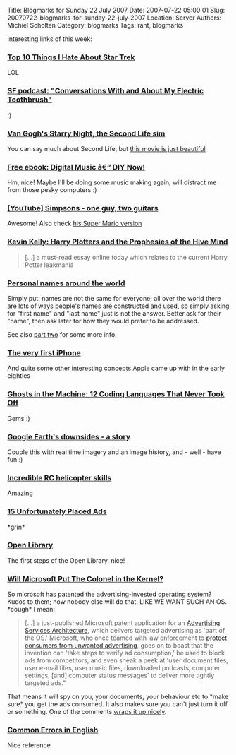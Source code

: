 Title: Blogmarks for Sunday 22 July 2007
Date: 2007-07-22 05:00:01
Slug: 20070722-blogmarks-for-sunday-22-july-2007
Location: Server
Authors: Michiel Scholten
Category: blogmarks
Tags: rant, blogmarks

<p>Interesting links of this week:</p>
<h3><a href="http://www.happyfunpundit.com/hfp/archives/000514.html">Top 10 Things I Hate About Star Trek</a></h3>
<p>LOL</p>
<h3><a href="http://www.boingboing.net/2007/07/19/sf_podcast_conversat.html">SF podcast: "Conversations With and About My Electric Toothbrush"</a></h3>
<p>:)</p>
<h3><a href="http://www.boingboing.net/2007/07/19/van_goghs_starry_nig.html">Van Gogh's Starry Night, the Second Life sim</a></h3>
<p>You can say much about Second Life, but <a href="http://www.youtube.com/watch?v=LxVDVggLqsA">this movie is just beautiful</a></p>
<h3><a href="http://www.boingboing.net/2007/07/19/free_ebook_digital_m.html">Free ebook: Digital Music â€“ DIY Now!</a></h3>
<p>Hm, nice! Maybe I'll be doing some music making again; will distract me from those pesky computers :)</p>
<h3><a href="http://youtube.com/watch?v=GFqTd-CEjHM">[YouTube] Simpsons - one guy, two guitars</a></h3>
<p>Awesome! Also check <a href="http://youtube.com/watch?v=aZpD0btOZx8">his Super Mario version</a></p>
<h3><a href="http://www.boingboing.net/2007/07/19/kevin_kelly_harry_pl.html">Kevin Kelly: Harry Plotters and the Prophesies of the Hive Mind</a></h3>
<blockquote><p>[...] a must-read essay online today which relates to the current Harry Potter leakmania</p></blockquote>
<h3><a href="http://people.w3.org/rishida/blog/?p=100">Personal names around the world</a></h3>
<p>Simply put: names are not the same for everyone; all over the world there are lots of ways people's names are constructed and used, so simply asking for "first name" and "last name" just is not the answer. Better ask for their "name", then ask later for how they would prefer to be addressed.</p>

<p>See also <a href="http://people.w3.org/rishida/blog/?p=105">part two</a> for some more info.</p>
<h3><a href="http://fudder.de/artikel/2007/07/17/origin-of-the-iphone/">The very first iPhone</a></h3>
<p>And quite some other interesting concepts Apple came up with in the early eighties</p>
<h3><a href="http://www.softwaredeveloper.com/features/ghosts-in-machine-071207/">Ghosts in the Machine: 12 Coding Languages That Never Took Off</a></h3>
<p>Gems :)</p>
<h3><a href="http://link.brightcove.com/services/player/bcpid979377004?bclid=1029812783&amp;bctid=1114191318">Google Earth's downsides - a story</a></h3>
<p>Couple this with real time imagery and an image history, and - well - have fun :)</p>
<h3><a href="http://www.liveleak.com/view?i=22d_1184657661">Incredible RC helicopter skills</a></h3>
<p>Amazing</p>
<h3><a href="http://www.oddee.com/item_87332.aspx">15 Unfortunately Placed Ads</a></h3>
<p>*grin*</p>
<h3><a href="http://demo.openlibrary.org/about">Open Library</a></h3>
<p>The first steps of the Open Library, nice!</p>
<h3><a href="http://slashdot.org/articles/07/07/14/043200.shtml">Will Microsoft Put The Colonel in the Kernel?</a></h3>
<p>So microsoft has patented the advertising-invested operating system? Kudos to them; now nobody else will do that. LIKE WE WANT SUCH AN OS. *cough* I mean:</p>

<blockquote><p>[...] a just-published Microsoft patent application for an <a href="http://appft1.uspto.gov/netacgi/nph-Parser?Sect1=PTO1&amp;Sect2=HITOFF&amp;d=PG01&amp;p=1&amp;u=%2Fnetahtml%2FPTO%2Fsrchnum.html&amp;r=1&amp;f=G&amp;l=50&amp;s1=%2220070157227%22.PGNR.&amp;OS=DN/20070157227&amp;RS=DN/20070157227">Advertising Services Architecture</a>, which delivers targeted advertising as 'part of the OS.' Microsoft, who once teamed with law enforcement to <a href="http://www.wired.com/science/discoveries/news/2004/01/61742">protect consumers from unwanted advertising</a>, goes on to boast that the invention can 'take steps to verify ad consumption,' be used to block ads from competitors, and even sneak a peek at 'user document files, user e-mail files, user music files, downloaded podcasts, computer settings, [and] computer status messages' to deliver more tightly targeted ads."</p></blockquote>

<p>That means it will spy on you, your documents, your behaviour etc to *make sure* you get the ads consumed. It also makes sure you can't just turn it off or something. One of the comments <a href="http://slashdot.org/comments.pl?sid=250123&amp;cid=19856433">wraps it up nicely</a>.</p>
<h3><a href="http://wsu.edu/~brians/errors/errors.html">Common Errors in English</a></h3>
<p>Nice reference</p>

